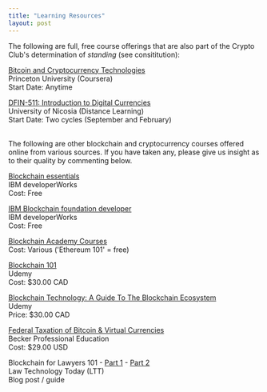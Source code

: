 ```yaml
---
title: "Learning Resources"
layout: post
---
```


The following are full, free course offerings that are also part of the Crypto Club's determination of *standing* (see consititution):

[Bitcoin and Cryptocurrency Technologies](https://www.coursera.org/learn/cryptocurrency)  
Princeton University (Coursera)  
Start Date: Anytime

[DFIN-511: Introduction to Digital Currencies](https://digitalcurrency.unic.ac.cy/free-introductory-mooc/)  
University of Nicosia (Distance Learning)  
Start Date: Two cycles (September and February)  
  

<br>  
The following are other blockchain and cryptocurrency courses offered online from various sources. If you have taken any, please give us insight as to their quality by commenting below.  

[Blockchain essentials](https://developer.ibm.com/courses/all/blockchain-essentials/)  
IBM developerWorks  
Cost: Free

[IBM Blockchain foundation developer](https://developer.ibm.com/courses/all/ibm-blockchain-foundation-developer/)  
IBM developerWorks  
Cost: Free

[Blockchain Academy Courses](https://academy.b9lab.com/courses)  
Cost: Various ('Ethereum 101' = free)

[Blockchain 101](https://www.udemy.com/blockchain101/)  
Udemy  
Cost: $30.00 CAD

[Blockchain Technology: A Guide To The Blockchain Ecosystem](https://www.udemy.com/blockchain/)  
Udemy  
Price: $30.00 CAD 

[Federal Taxation of Bitcoin & Virtual Currencies](https://cpe.becker.com/catalog/product/216/details)  
Becker Professional Education  
Cost: $29.00 USD

Blockchain for Lawyers 101 - [Part 1](http://www.lawtechnologytoday.org/2017/01/blockchain-101-for-lawyers-part-1/) - [Part 2](http://www.lawtechnologytoday.org/2017/01/blockchain-lawyers-101-part-2/)  
Law Technology Today (LTT)  
Blog post / guide

<br>
<br>


